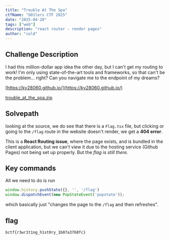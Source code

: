 ```yaml
---
title: "Trouble At The Spa"
ctfName: "b01lers CTF 2025"
date: "2025-04-20"
tags: ["web"]
description: "react router - render pages"
author: "cold"
---
```


## Challenge Description

I had this million-dollar app idea the other day, but I can't get my routing to work! I'm only using state-of-the-art tools and frameworks, so that can't be the problem... right? Can you navigate me to the endpoint of my dreams?

[https://ky28060.github.io/](https://ky28060.github.io/)

[trouble_at_the_spa.zip](/api/writeup-assets/boilers2025/troubleatthespa/trouble_at_the_spa.zip)

## Solvepath

looking at the source, we do see that there is a `Flag.tsx` file, but clicking or going to the `/flag` route in the website doesn't render, we get a **404 error**.

This is a **React Routing issue**, where the page exists, and is bundled in the client application, but we can't view it due to the hosting service (Github Pages) not being set up properly. But the *flag is still there*.

## Key commands

All we need to do is run

```js
window.history.pushState({}, '', '/flag')
window.dispatchEvent(new PopStateEvent('popstate'));
```

which basically just "changes the page to the `/flag` and then refreshes".

## flag

`bctf{r3wr1t1ng_h1st0ry_1b07a3768fc}`
